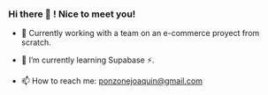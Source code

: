 ### Hi there 👋 ! Nice to meet you!

- 🔭 Currently working with a team on an e-commerce proyect from scratch.
- 🌱 I’m currently learning Supabase ⚡.


- 📫 How to reach me: ponzonejoaquin@gmail.com
<!--
**joaquinponzone/joaquinponzone** is a ✨ _special_ ✨ repository because its `README.md` (this file) appears on your GitHub profile.

Here are some ideas to get you started:

- 🔭 I’m currently working on ...
- 🌱 I’m currently learning ...
- 👯 I’m looking to collaborate on ...
- 🤔 I’m looking for help with ...
- 💬 Ask me about ...
- 📫 How to reach me: ...
- 😄 Pronouns: ...
- ⚡ Fun fact: ...
-->
